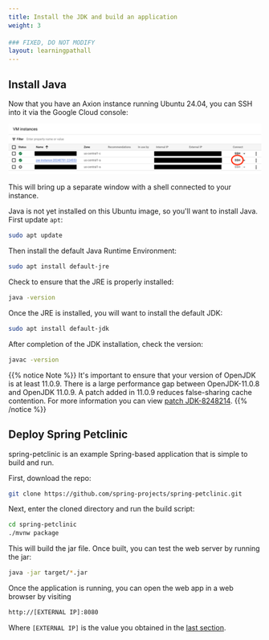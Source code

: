 ```yaml
---
title: Install the JDK and build an application
weight: 3

### FIXED, DO NOT MODIFY
layout: learningpathall
---
```


## Install Java

Now that you have an Axion instance running Ubuntu 24.04, you can SSH into it via the Google Cloud console:

![click the console button to SSH to the machine](ssh.png)

This will bring up a separate window with a shell connected to your instance.

Java is not yet installed on this Ubuntu image, so you'll want to install Java. First update `apt`:

```bash
sudo apt update
```

Then install the default Java Runtime Environment:

```bash
sudo apt install default-jre
```

Check to ensure that the JRE is properly installed:


```bash
java -version
```

Once the JRE is installed, you will want to install the default JDK:

```bash
sudo apt install default-jdk
```

After completion of the JDK installation, check the version:

```bash
javac -version
```

{{% notice Note %}}
It's important to ensure that your version of OpenJDK is at least 11.0.9. There is a large performance gap between OpenJDK-11.0.8 and OpenJDK 11.0.9. A patch added in 11.0.9 reduces false-sharing cache contention. For more information you can view [patch JDK-8248214](https://bugs.openjdk.org/browse/JDK-8248214).
{{% /notice %}}


## Deploy Spring Petclinic

spring-petclinic is an example Spring-based application that is simple to build and run.

First, download the repo:

```bash
git clone https://github.com/spring-projects/spring-petclinic.git
```

Next, enter the cloned directory and run the build script:

```bash
cd spring-petclinic
./mvnw package
```

This will build the jar file. Once built, you can test the web server by running the jar:

```bash
java -jar target/*.jar
```

Once the application is running, you can open the web app in a web browser by visiting

```bash
http://[EXTERNAL IP]:8080
```

Where `[EXTERNAL IP]` is the value you obtained in the [last section](1-create-instance/#obtain-the-ip-of-your-instance).